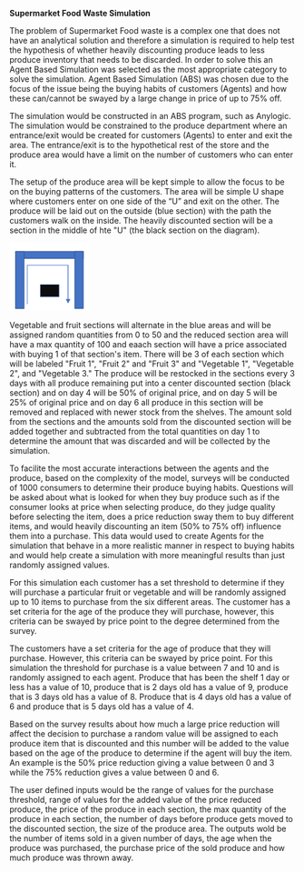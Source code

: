 
**Supermarket Food Waste Simulation**

The problem of Supermarket Food waste is a complex one that does not have an analytical solution and therefore a simulation is required to help test the hypothesis of whether heavily discounting produce leads to less produce inventory that needs to be discarded.  In order to solve this an Agent Based Simulation was selected as the most appropriate category to solve the simulation.  Agent Based Simulation (ABS) was chosen due to the focus of the issue being the buying habits of customers (Agents) and how these can/cannot be swayed by a large change in price of up to 75% off.

The simulation would be constructed in an ABS program, such as Anylogic.  The simulation would be constrained to the produce department where an entrance/exit would be created for customers (Agents) to enter and exit the area.  The entrance/exit is to the hypothetical rest of the store and the produce area would have a limit on the number of customers who can enter it.

The setup of the produce area will be kept simple to allow the focus to be on the buying patterns of the customers.  The area will be simple U shape where customers enter on one side of the “U” and exit on the other.  The produce will be laid out on the outside (blue section) with the path the customers walk on the inside.  The heavily discounted section will be a section in the middle of hte "U" (the black section on the diagram).


![Store Layout Diagram](../images/Store_Layout.png)


Vegetable and fruit sections will alternate in the blue areas and will be assigned random quantities from 0 to 50 and the reduced section area will have a max quantity of 100 and eaach section will have a price associated with buying 1 of that section's item.  There will be 3 of each section which will be labeled "Fruit 1", "Fruit 2" and "Fruit 3" and "Vegetable 1", "Vegetable 2", and "Vegetable 3."  The produce will be restocked in the sections every 3 days with all produce remaining put into a center discounted section (black section) and on day 4 will be 50% of original price, and on day 5 will be 25% of original price and on day 6 all produce in this section will be removed and replaced with newer stock from the shelves.  The amount sold from the sections and the amounts sold from the discounted section will be added together and subtracted from the total quantities on day 1 to determine the amount that was discarded and will be collected by the simulation.  

To facilite the most accurate interactions between the agents and the produce, based on the complexity of the model, surveys will be conducted of 1000 consumers to determine their produce buying habits.  Questions will be asked about what is looked for when they buy produce such as if the consumer looks at price when selecting produce, do they judge quality before selecting the item, does a price reduction sway them to buy different items, and would heavily discounting an item (50% to 75% off) influence them into a purchase.  This data would used to create Agents for the simulation that behave in a more realistic manner in respect to buying habits and would help create a simulation with more meaningful results than just randomly assigned values.

For this simulation each customer has a set threshold to determine if they will purchase a particular fruit or vegetable and will be randomly assigned up to 10 items to purchase from the six different areas.  The customer has a set criteria for the age of the produce they will purchase, however, this criteria can be swayed by price point to the degree determined from the survey.  

The customers have a set criteria for the age of produce that they will purchase.  However, this criteria can be swayed by price point.  For this simulation the threshold for purchase is a value between 7 and 10 and is randomly assigned to each agent.  Produce that has been the shelf 1 day or less has a value of 10, produce that is 2 days old has a value of 9, produce that is 3 days old has a value of 8.  Produce that is 4 days old has a value of 6 and produce that is 5 days old has a value of 4.  

Based on the survey results about how much a large price reduction will affect the decision to purchase a random value will be assigned to each produce item that is discounted and this number will be added to the value based on the age of the produce to determine if the agent will buy the item.  An example is the 50% price reduction giving a value between 0 and 3 while the 75% reduction gives a value between 0 and 6.

The user defined inputs would be the range of values for the purchase threshold, range of values for the added value of the price reduced produce, the price of the produce in each section, the max quantity of the produce in each section, the number of days before produce gets moved to the discounted section, the size of the produce area.  The outputs wold be the number of items sold in a given number of days, the age when the produce was purchased, the purchase price of the sold produce and how much produce was thrown away.
